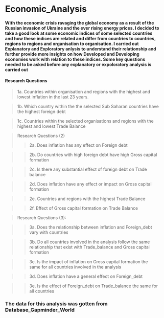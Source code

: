 # Economic_Analysis


#### With the  economic crisis ravaging the global economy as a result of the Russian invasion of Ukraine and the ever rising energy prices. I decided to take a good look at  some economic indices of some selected countries and how these indices are related and differ  from countries to countries,  regions to regions and organisation to organisation. I carried out Explanatory and Exploratory anlysis to understand their relationship and further provide more insights on how Developed and Developing economies work with relation to these indices. Some key  questions needed to be asked before any explanatory or expoloratory analysis is carried out

#### Research Questions

> 1a. Countries within organisation and  regions with the highest and lowest inflation in the last 23 years.

> 1b. Which country within the the selected Sub Saharan countries have the highest foreign debt


> 1c.  Countries within the selected organisations and regions with the highest and lowest  Trade Balance


> Research Questions (2)
>> 2a. Does inflation has any effect on Foreign debt

>> 2b. Do countries with high foreign debt  have high Gross capital formation

>> 2c. Is there any substantial  effect of foreign debt on Trade balance

>> 2d. Does inflation have any effect or impact on Gross capital formation

>> 2e. Countries and regions with the highest Trade Balance

>> 2f. Effect of Gross capital formation on  Trade Balance


> Research Questions (3):

>> 3a. Does the relationship between inflation  and Foreign_debt vary with countries

>> 3b. Do all countries involved in the analysis follow the same relationship that exist with Trade_balance and Gross capital formation

>> 3c. Is the impact of inflation on Gross capital formation the same for all countries involved in the analysis

>> 3d. Does inflation have a general effect on Foreign_debt 

>> 3e. Is the effect of Foreign_debt on Trade_balance the same for all countries


### The data for this analysis was gotten from Database_Gapminder_World



